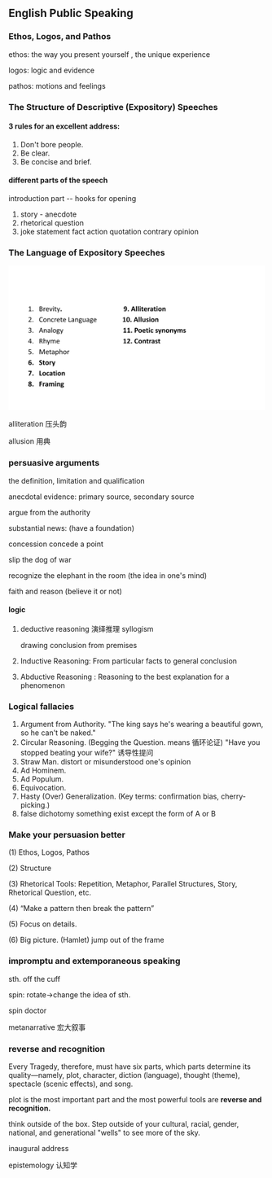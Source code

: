 ## English Public Speaking

### Ethos, Logos, and Pathos

ethos: the way you present yourself , the unique experience

logos: logic and evidence

pathos: motions and feelings

### The Structure of Descriptive (Expository) Speeches

#### 3 rules for an excellent address:

1. Don't bore people.
2. Be clear.
3. Be concise and brief.

#### different parts of the speech

introduction part -- hooks for opening

1. story - anecdote
2. rhetorical question
3. joke statement fact action quotation contrary opinion

### The Language of Expository Speeches

![](https://raw.githubusercontent.com/stur007/img/main/img/202412280955157.png)

alliteration 压头韵

allusion 用典

### persuasive arguments

the definition, limitation and qualification

anecdotal evidence: primary source, secondary source

argue from the authority

substantial news: (have a foundation)

concession concede a point

slip the dog of war

recognize the elephant in the room (the idea in one's mind)

faith and reason (believe it or not)

#### logic

1. deductive reasoning 演绎推理 syllogism

   drawing conclusion from premises

2. Inductive Reasoning: From particular facts to general conclusion

3. Abductive Reasoning : Reasoning to the best explanation for a phenomenon

### Logical fallacies

1. Argument from Authority. "The king says he's wearing a beautiful gown, so he can't be naked."
2. Circular Reasoning.  (Begging the Question. means 循环论证) "Have you stopped beating your wife?" 诱导性提问 
3. Straw Man.  distort or misunderstood one's opinion
4. Ad Hominem. 
5. Ad Populum. 
6. Equivocation. 
7. Hasty (Over) Generalization.  (Key terms: confirmation bias, cherry-picking.)  
8. false dichotomy something exist except the form of A or B

### Make your persuasion better

(1) Ethos, Logos, Pathos

 (2) Structure

 (3) Rhetorical Tools: Repetition, Metaphor, Parallel Structures, Story, Rhetorical Question, etc. 

 (4) “Make a pattern then break the pattern”

 (5) Focus on details. 

 (6) Big picture. (Hamlet) jump out of the frame

### impromptu and extemporaneous speaking

sth. off the cuff

spin: rotate->change the idea of sth.

spin doctor

metanarrative 宏大叙事

### reverse and recognition

Every Tragedy, therefore, must have six parts, which parts determine its quality—namely, plot, character, diction (language), thought (theme), spectacle (scenic effects), and song. 

plot is the most important part and the most powerful tools are **reverse and recognition.**

think outside of the box. Step outside of your cultural, racial, gender, national, and generational "wells" to see more of the sky. 

inaugural address

epistemology 认知学

